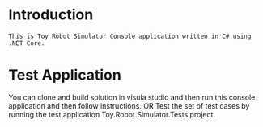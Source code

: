 # Introduction
	This is Toy Robot Simulator Console application written in C# using .NET Core.
  
  

# Test Application
   You can clone and build solution in visula studio and  then run this console application and then follow instructions.
                                    OR
   Test the set of test cases by running the test application Toy.Robot.Simulator.Tests project.

	


